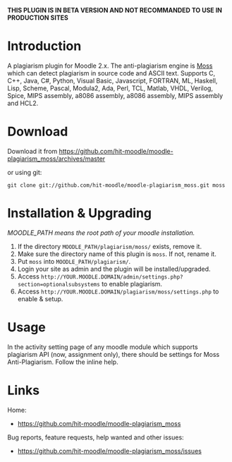 **THIS PLUGIN IS IN BETA VERSION AND NOT RECOMMANDED TO USE IN PRODUCTION SITES**

Introduction
============

A plagiarism plugin for Moodle 2.x. The anti-plagiarism engine is [Moss](http://theory.stanford.edu/~aiken/moss/) which can detect plagiarism in source code and ASCII text. Supports C, C++, Java, C#, Python, Visual Basic, Javascript, FORTRAN, ML, Haskell, Lisp, Scheme, Pascal, Modula2, Ada, Perl, TCL, Matlab, VHDL, Verilog, Spice, MIPS assembly, a8086 assembly, a8086 assembly, MIPS assembly and HCL2.


Download
========

Download it from https://github.com/hit-moodle/moodle-plagiarism_moss/archives/master

or using git:

`git clone git://github.com/hit-moodle/moodle-plagiarism_moss.git moss`


Installation & Upgrading
========================

*MOODLE_PATH means the root path of your moodle installation.*

1. If the directory `MOODLE_PATH/plagiarism/moss/` exists, remove it.
2. Make sure the directory name of this plugin is `moss`. If not, rename it.
3. Put `moss` into `MOODLE_PATH/plagiarism/`.
4. Login your site as admin and the plugin will be installed/upgraded.
5. Access `http://YOUR.MOODLE.DOMAIN/admin/settings.php?section=optionalsubsystems` to enable plagiarism.
6. Access `http://YOUR.MOODLE.DOMAIN/plagiarism/moss/settings.php` to enable & setup.


Usage
=====

In the activity setting page of any moodle module which supports plagiarism API (now, assignment only), there should be settings for Moss Anti-Plagiarism. Follow the inline help.


Links
=====

Home:

* <https://github.com/hit-moodle/moodle-plagiarism_moss>

Bug reports, feature requests, help wanted and other issues:

* <https://github.com/hit-moodle/moodle-plagiarism_moss/issues>
